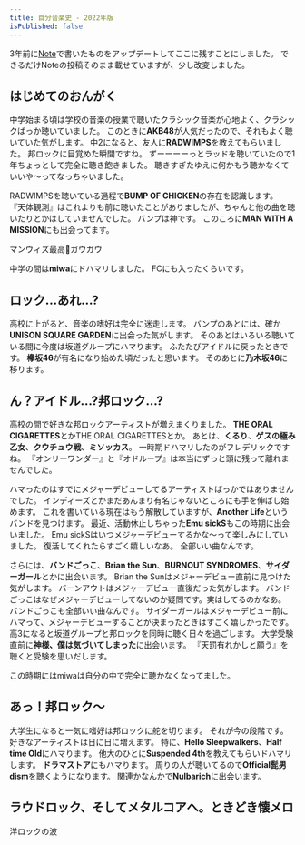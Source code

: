 ```yaml
---
title: 自分音楽史 - 2022年版
isPublished: false
---
```


3年前に[Note](https://note.com/mura32033/n/n498c3a87a909)で書いたものをアップデートしてここに残すことにしました。
できるだけNoteの投稿そのまま載せていますが、少し改変しました。

## はじめてのおんがく

中学始まる頃は学校の音楽の授業で聴いたクラシック音楽が心地よく、クラシックばっか聴いていました。
このときに**AKB48**が人気だったので、それもよく聴いていた気がします。
中2になると、友人に**RADWIMPS**を教えてもらいました。
邦ロックに目覚めた瞬間ですね。
ずーーーーっとラッドを聴いていたので1年ちょっとして完全に聴き飽きました。
聴きすぎたゆえに何かもう聴かなくていいや～ってなっちゃいました。

RADWIMPSを聴いている過程で**BUMP OF CHICKEN**の存在を認識します。
『天体観測』はこれよりも前に聴いたことがありましたが、ちゃんと他の曲を聴いたりとかはしていませんでした。
バンプは神です。
このころに**MAN WITH A MISSION**にも出会ってます。

マンウィズ最高:wolf:ガウガウ

中学の間は**miwa**にドハマリしました。
FCにも入ったくらいです。

## ロック...あれ...?

高校に上がると、音楽の嗜好は完全に迷走します。
バンプのあとには、確か**UNISON SQUARE GARDEN**に出会った気がします。
そのあとはいろいろ聴いている間に今度は坂道グループにハマります。
ふたたびアイドルに戻ったときです。
**欅坂46**が有名になり始めた頃だったと思います。
そのあとに**乃木坂46**に移ります。

## ん？アイドル...?邦ロック...?

高校の間で好きな邦ロックアーティストが増えまくりました。
**THE ORAL CIGARETTES**とかTHE ORAL CIGARETTESとか。
あとは、**くるり**、**ゲスの極み乙女**、**クウチュウ戦**、**ミソッカス**。
一時期ドハマリしたのがフレデリックですね。
『オンリーワンダー』と『オドループ』は本当にずっと頭に残って離れませんでした。

ハマったのはすでにメジャーデビューしてるアーティストばっかではありませんでした。
インディーズとかまだあんまり有名じゃないところにも手を伸ばし始めます。
これを書いている現在はもう解散していますが、**Another Life**というバンドを見つけます。
最近、活動休止しちゃった**Emu sickS**もこの時期に出会いました。
Emu sickSはいつメジャーデビューするかな～って楽しみにしていました。
復活してくれたらすごく嬉しいなあ。
全部いい曲なんです。

<youtube video-id="QiGZ4sHvJs8" ref="youtube"></youtube>

さらには、**バンドごっこ**、**Brian the Sun**、**BURNOUT SYNDROMES**、**サイダーガール**とかに出会います。
Brian the Sunはメジャーデビュー直前に見つけた気がします。
バーンアウトはメジャーデビュー直後だった気がします。
バンドごっこはなぜメジャーデビューしてないのか疑問です。実はしてるのかなあ。
バンドごっこも全部いい曲なんです。
サイダーガールはメジャーデビュー前にハマって、メジャーデビューすることが決まったときはすごく嬉しかったです。
高3になると坂道グループと邦ロックを同時に聴く日々を過ごします。
大学受験直前に**神様、僕は気づいてしまった**に出会います。
『天罰有れかしと願う』を聴くと受験を思いだします。

この時期にはmiwaは自分の中で完全に聴かなくなってました。

## あっ！邦ロック～

大学生になると一気に嗜好は邦ロックに舵を切ります。
それが今の段階です。
好きなアーティストは日に日に増えます。
特に、**Hello Sleepwalkers**、**Half time Old**にハマります。
他大のひとに**Suspended 4th**を教えてもらいドハマリします。
**ドラマストア**にもハマります。
周りの人が聴いてるので**Official髭男dism**を聴くようになります。
関連かなんかで**Nulbarich**に出会います。

## ラウドロック、そしてメタルコアへ。ときどき懐メロ

洋ロックの波
